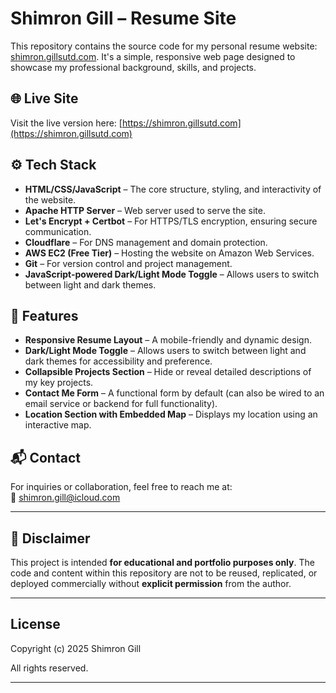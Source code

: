 # Shimron Gill – Resume Site

This repository contains the source code for my personal resume website: [shimron.gillsutd.com](https://shimron.gillsutd.com). It's a simple, responsive web page designed to showcase my professional background, skills, and projects.

## 🌐 Live Site

Visit the live version here: [https://shimron.gillsutd.com](https://shimron.gillsutd.com)

## ⚙️ Tech Stack

- **HTML/CSS/JavaScript** – The core structure, styling, and interactivity of the website.
- **Apache HTTP Server** – Web server used to serve the site.
- **Let's Encrypt + Certbot** – For HTTPS/TLS encryption, ensuring secure communication.
- **Cloudflare** – For DNS management and domain protection.
- **AWS EC2 (Free Tier)** – Hosting the website on Amazon Web Services.
- **Git** – For version control and project management.
- **JavaScript-powered Dark/Light Mode Toggle** – Allows users to switch between light and dark themes.

## 🚀 Features

- **Responsive Resume Layout** – A mobile-friendly and dynamic design.
- **Dark/Light Mode Toggle** – Allows users to switch between light and dark themes for accessibility and preference.
- **Collapsible Projects Section** – Hide or reveal detailed descriptions of my key projects.
- **Contact Me Form** – A functional form by default (can also be wired to an email service or backend for full functionality).
- **Location Section with Embedded Map** – Displays my location using an interactive map.

## 📬 Contact

For inquiries or collaboration, feel free to reach me at:  
📧 shimron.gill@icloud.com

---

## 📌 Disclaimer

This project is intended **for educational and portfolio purposes only**. The code and content within this repository are not to be reused, replicated, or deployed commercially without **explicit permission** from the author.

---

## License

Copyright (c) 2025 Shimron Gill

All rights reserved.

---
